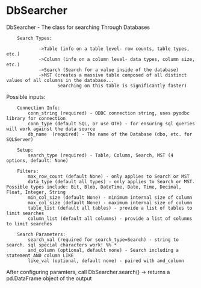 # DbSearcher
DbSearcher - The class for searching Through Databases
        
        Search Types:
        
                ->Table (info on a table level- row counts, table types, etc.)
                ->Column (info on a column level- data types, column size, etc.)
                ->Search (Search for a value inside of the database)
                ->MST (creates a massive table composed of all distinct values of all columns in the database...
                       Searching on this table is significantly faster)
                             
Possible inputs:

        Connection Info:
            conn_string (required) - ODBC connection string, uses pyodbc library for connection
            conn_type (default SQL, or use OTH) - for ensuring sql queries will work against the data source
            db_name  (required) - The name of the Database (dbo, etc. for SQLServer)
            
        Setup:
            search_type (required) - Table, Column, Search, MST (4 options, default: None)
        
        Filters:
            max_row_count (default None) - only applies to Search or MST
            data_type (default all types) - only applies to Search or MST. Possible types include: Bit, Blob, DateTime, Date, Time, Decimal, Float, Integer, String
            min_col_size (default None) - minimum internal size of column
            max_col_size (default None) - maximum internal size of column 
            table_list (default all tables) - provide a list of tables to limit searches
            column_list (default all columns) - provide a list of columns to limit searches
            
        Search Parameters:
            search_val (required for search_type=Search) - string to search. sql special characters work! %% *
            and_column (optional, default none) - Search including a statement AND column LIKE
            like_val (optional, default none) - paired with and_column  
            
After configuring paramters, call DbSearcher.search()
            -> returns a pd.DataFrame object of the output
